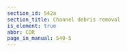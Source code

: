 ```yaml
---
section_id: 542a
section_title: Channel debris removal
is_element: true
abbr: CDR
page_in_manual: 540-5
---
```

